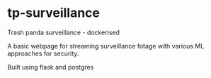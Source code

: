 # tp-surveillance
Trash panda surveillance - dockerised


A basic webpage for streaming surveillance fotage with various ML approaches for security.

Built using flask and postgres
